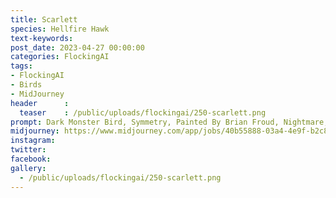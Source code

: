 ```yaml
---
title: Scarlett
species: Hellfire Hawk
text-keywords: 
post_date: 2023-04-27 00:00:00
categories: FlockingAI
tags:
- FlockingAI
- Birds
- MidJourney 
header      :
  teaser    : /public/uploads/flockingai/250-scarlett.png
prompt: Dark Monster Bird, Symmetry, Painted By Brian Froud, Nightmare, Detalles, 8k, Celtic Designs, On A Dry Forest, artistic creative
midjourney: https://www.midjourney.com/app/jobs/40b55888-03a4-4e9f-b2c8-a52cbba1d5f2
instagram: 
twitter: 
facebook: 
gallery: 
  - /public/uploads/flockingai/250-scarlett.png
---
```


